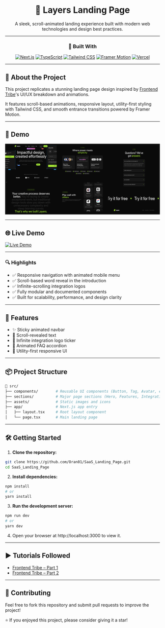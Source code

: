 <div align="center">

<h1>🌟 Layers Landing Page</h1>

A sleek, scroll-animated landing experience built with modern web technologies and design best practices.

</div>

---

<div align="center">

### 🚀 Built With

[![Next.js](https://img.shields.io/badge/Next.js-000000?style=for-the-badge&logo=next.js&logoColor=white)](https://nextjs.org/)
[![TypeScript](https://img.shields.io/badge/TypeScript-3178C6?style=for-the-badge&logo=typescript&logoColor=white)](https://www.typescriptlang.org/)
[![Tailwind CSS](https://img.shields.io/badge/Tailwind%20CSS-06B6D4?style=for-the-badge&logo=tailwindcss&logoColor=white)](https://tailwindcss.com/)
[![Framer Motion](https://img.shields.io/badge/Framer%20Motion-EF3B77?style=for-the-badge&logo=framer&logoColor=white)](https://www.framer.com/motion/)
[![Vercel](https://img.shields.io/badge/Vercel-000?style=for-the-badge&logo=vercel&logoColor=white)](https://vercel.com/)

</div>

---

## 🧠 About the Project

This project replicates a stunning landing page design inspired by [Frontend Tribe](https://www.youtube.com/@frontend-tribe)'s UI/UX breakdown and animations.

It features scroll-based animations, responsive layout, utility-first styling with Tailwind CSS, and smooth entrance transitions powered by Framer Motion.

---

## 📸 Demo

![Layers Demo](./src/assets/images/demo-screenshot.png)

---

## 🌐 Live Demo

[![Live Demo](https://img.shields.io/badge/Visit_Live_Demo-0A66C2?style=for-the-badge&logo=vercel&logoColor=white)](https://saa-s-landing-page-phi.vercel.app/)

---

### 🔍 Highlights

- ✅ Responsive navigation with animated mobile menu
- ✅ Scroll-based word reveal in the introduction
- ✅ Infinite-scrolling integration logos
- ✅ Fully modular and documented components
- ✅ Built for scalability, performance, and design clarity

---

## 🧪 Features

- ✨ Sticky animated navbar
- 🎯 Scroll-revealed text
- 🔁 Infinite integration logo ticker
- 💬 Animated FAQ accordion
- 🎨 Utility-first responsive UI

---

## 📦 Project Structure

```bash
📁 src/
├── components/        # Reusable UI components (Button, Tag, Avatar, etc.)
├── sections/          # Major page sections (Hero, Features, Integrations, etc.)
├── assets/            # Static images and icons
├── app/               # Next.js app entry
│   ├── layout.tsx     # Root layout component
│   └── page.tsx       # Main landing page
```

---

## 🛠 Getting Started

1. **Clone the repository:**

```bash
git clone https://github.com/Oran01/SaaS_Landing_Page.git
cd SaaS_Landing_Page

```

2. **Install dependencies:**

```bash
npm install
# or
yarn install
```

3. **Run the development server:**

```bash
npm run dev
# or
yarn dev
```

4. Open your browser at http://localhost:3000 to view it.

---

## ▶️ Tutorials Followed

- [Frontend Tribe – Part 1](https://www.youtube.com/watch?v=ZZqIR0ru0I4)
- [Frontend Tribe – Part 2](https://www.youtube.com/watch?v=ivAq5lJfpnM)

---

## 🤝 Contributing

Feel free to fork this repository and submit pull requests to improve the project!

⭐ If you enjoyed this project, please consider giving it a star!
